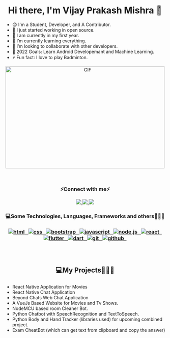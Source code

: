 # <h1 align="center">Hi there, I'm Vijay Prakash Mishra 👋</h1>

- 😊 I'm a Student, Developer, and A Contributor.
- 🔭 I just started working in open source.
- 🏫 I am currently in my first year.
- 🌱 I’m currently learning everything.
- 👯 I’m looking to collaborate with other developers.
- 🥅 2022 Goals: Learn Android Developemant and Machine Learning.
- ⚡ Fun fact: I love to play Badminton.

<p align="center">
 <img align="centre" alt="GIF" src="https://image.freepik.com/free-vector/software-developer-character-programmer-develops-code-illustration_80590-7310.jpg?w=996" width="500" height="320" />
</p>
<br>

<h3 align="center">⚡Connect with me⚡</h3>

<p align="center">
   <a href="https://www.linkedin.com/in/behumanist/">
		<img src="https://img.shields.io/badge/Linkedin-2088FF?&style=for-the-badge&logo=linkedin&logoColor=white" />
	</a>
	<a href="mailto:vijaymishra.07dec@gmail.com">
		<img src="https://img.shields.io/badge/Gmail-D14836?style=for-the-badge&logo=gmail&logoColor=white" />
	</a>
	<a href="https://msaini0r.hashnode.dev/">
		<img src="https://img.shields.io/badge/Hashnode-56347C?style=for-the-badge&logo=hashnode&logoColor=white" />
	</a>
</p>

<h3 align="center">💻Some Technologies, Languages, Frameworks and others🧑🏻‍💻<h3/>
  
<p align="center">
	<a href="https://html.com/">
	   <img src="https://img.shields.io/badge/HTML-239120?style=for-the-badge&logo=html5&logoColor=white" alt="html" />&nbsp;&nbsp;
	</a>
	<a href="https://www.w3.org/TR/css-2020/">
	   <img src="https://img.shields.io/badge/CSS3-1572B6?style=for-the-badge&logo=css3&logoColor=white" alt="css" />&nbsp;&nbsp;
	</a>
	<a href="https://getbootstrap.com/">
	   <img src="https://img.shields.io/badge/Bootstrap-563D7C?style=for-the-badge&logo=bootstrap&logoColor=white" alt="bootstrap" />&nbsp;&nbsp;
	</a>
	<a href="https://www.javascript.com/">
	   <img src="https://img.shields.io/badge/JavaScript-323330?style=for-the-badge&logo=javascript&logoColor=F7DF1E" alt="javascript" />&nbsp;&nbsp;
	</a>
	<a href="https://nodejs.org/en/">
	   <img src="https://img.shields.io/badge/Node.js-239120?style=for-the-badge&logo=node.js&logoColor=white" alt="node.js" />&nbsp;&nbsp;
	</a>
	<a href="https://reactjs.org/">
	   <img src="https://img.shields.io/badge/React-20232A?style=for-the-badge&logo=react&logoColor=61DAFB" alt="react" />&nbsp;&nbsp;
	</a>
	<a href="https://flutter.dev/">
	   <img src="https://img.shields.io/badge/Flutter-02569B?style=for-the-badge&logo=flutter&logoColor=white" alt="flutter" />&nbsp;&nbsp;
	</a>
	<a href="https://dart.dev/">
	   <img src="https://img.shields.io/badge/Dart-0175C2?style=for-the-badge&logo=dart&logoColor=white" alt="dart"/>&nbsp;&nbsp;
	</a>
	<a href="https://git-scm.com/">
	   <img src="https://img.shields.io/badge/git-F05032?style=for-the-badge&logo=git&logoColor=white" alt="git" />&nbsp;&nbsp;
	</a>
    <a href="https://github.com/">
    <img src="https://img.shields.io/badge/GitHub-100000?style=for-the-badge&logo=github&logoColor=white" alt="github" />&nbsp;&nbsp;
	</a>
</p>
<br />
	
# <h2 align="center">💻My Projects🧑🏻‍💻<h3/>

- React Native Application for Movies
- React Native Chat Application
- Beyond Chats Web Chat Application
- A VueJs Based Website for Movies and Tv Shows.
- NodeMCU based room Cleaner Bot.
- Python Chatbot with SpeechRecognition and TextToSpeech.
- Python Body and Hand Tracker (libraries used) for upcoming combined project.
- Exam CheatBot (which can get text from clipboard and copy the answer)</p>
<br>
